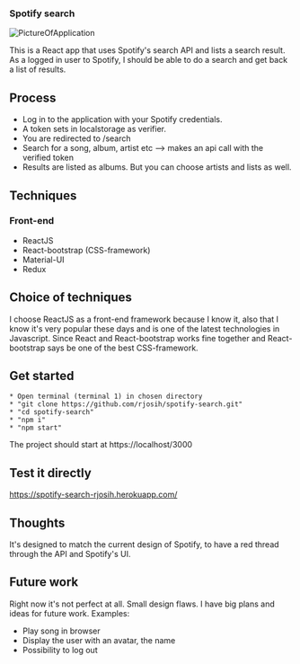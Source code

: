 ### Spotify search

![PictureOfApplication](https://i.imgur.com/oHxDoo6.png)


This is a React app that uses Spotify's search API and lists a search result. 
As a logged in user to Spotify, I should be able to do a search and get back a list of results.

## Process

* Log in to the application with your Spotify credentials. 
* A token sets in localstorage as verifier.
* You are redirected to /search 
* Search for a song, album, artist etc --> makes an api call with the verified token
* Results are listed as albums. But you can choose artists and lists as well.

## Techniques
### Front-end 
* ReactJS
* React-bootstrap (CSS-framework)
* Material-UI
* Redux

## Choice of techniques
I choose ReactJS as a front-end framework because I know it, also that I know it's very popular these days and is one of the latest technologies in Javascript.
Since React and React-bootstrap works fine together and React-bootstrap says be one of the best CSS-framework.

## Get started
    * Open terminal (terminal 1) in chosen directory
    * "git clone https://github.com/rjosih/spotify-search.git"
    * "cd spotify-search"
    * "npm i"
    * "npm start"
The project should start at https://localhost/3000

## Test it directly
https://spotify-search-rjosih.herokuapp.com/

## Thoughts 
It's designed to match the current design of Spotify, to have a red thread through the API and Spotify's UI.

## Future work
Right now it's not perfect at all. Small design flaws. I have big plans and ideas for future work. 
Examples: 
* Play song in browser
* Display the user with an avatar, the name
* Possibility to log out


